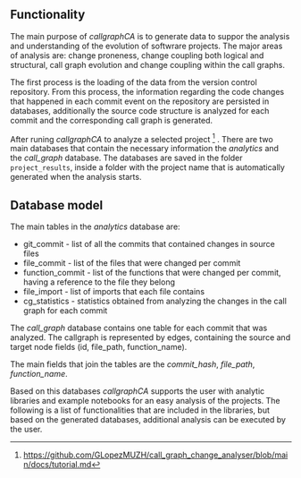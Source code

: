 Functionality
---------------------
The main purpose of *callgraphCA* is to generate data to suppor the analysis and understanding of the evolution of softwrare projects. The major areas of analysis are: change proneness, change coupling both logical and structural, call graph evolution and change coupling within the call graphs.

The first process is the loading of the data from the version control repository. From this process, the information regarding the code changes that happened in each commit event on the repository are persisted in databases, additionally the source code structure is analyzed for each commit and the corresponding call graph is generated.  

After runing *callgraphCA* to analyze a selected project [^1] . There are two main databases that contain the necessary information the *analytics* and the *call_graph* database. The databases are saved in the folder `project_results`, inside a folder with the project name that is automatically generated when the analysis starts.

Database model
--------------
The main tables in the *analytics* database are:
* git_commit - list of all the commits that contained changes in source files
* file_commit - list of the files that were changed per commit
* function_commit - list of the functions that were changed per commit, having a reference to the file they belong
* file_import - list of imports that each file contains
* cg_statistics - statistics obtained from analyzing the changes in the call graph for each commit

The *call_graph* database contains one table for each commit that was analyzed. The callgraph is represented by edges, containing the source and target node fields (id, file_path, function_name).

The main fields that join the tables are the *commit_hash*, *file_path*, *function_name*.

Based on this databases *callgraphCA* supports the user with analytic libraries and example notebooks for an easy analysis of the projects. The following is a list of functionalities that are included in the libraries, but based on the generated databases, additional analysis can be executed by the user. 


[^1]:https://github.com/GLopezMUZH/call_graph_change_analyser/blob/main/docs/tutorial.md

